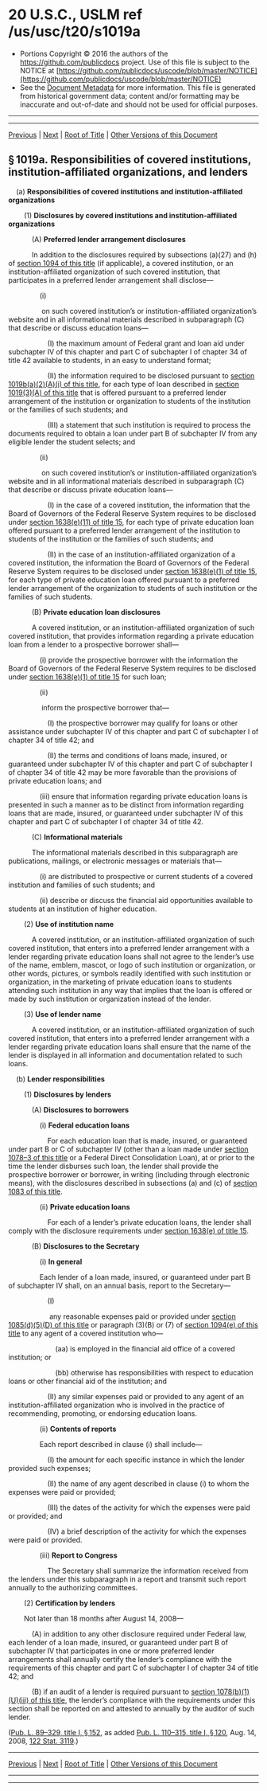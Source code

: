 ---
---

# 20 U.S.C., USLM ref /us/usc/t20/s1019a

* Portions Copyright © 2016 the authors of the https://github.com/publicdocs project.
  Use of this file is subject to the NOTICE at [https://github.com/publicdocs/uscode/blob/master/NOTICE](https://github.com/publicdocs/uscode/blob/master/NOTICE)
* See the [Document Metadata](././../../../../../..//README.md) for more information.
  This file is generated from historical government data; content and/or formatting may be inaccurate and out-of-date and should not be used for official purposes.

----------
----------

[Previous](./../../../../../..//us/usc/t20/ch28/schI/ptE/m__us_usc_t20_s1019.md) | [Next](./../../../../../..//us/usc/t20/ch28/schI/ptE/m__us_usc_t20_s1019b.md) | [Root of Title](./../../../../../../) | [Other Versions of this Document](https://publicdocs.github.io/go/links?ns=uslm&ref=%2Fus%2Fusc%2Ft20%2Fs1019a)

## § 1019a. Responsibilities of covered institutions, institution-affiliated organizations, and lenders

    (a) __Responsibilities of covered institutions and institution-affiliated organizations__ 

        (1) __Disclosures by covered institutions and institution-affiliated organizations__ 

            (A) __Preferred lender arrangement disclosures__ 

            In addition to the disclosures required by subsections (a)(27) and (h) of [section 1094 of this title][/us/usc/t20/s1094] (if applicable), a covered institution, or an institution-affiliated organization of such covered institution, that participates in a preferred lender arrangement shall disclose—

                (i)

                 on such covered institution’s or institution-affiliated organization’s website and in all informational materials described in subparagraph (C) that describe or discuss education loans—

                    (I) the maximum amount of Federal grant and loan aid under subchapter IV of this chapter and part C of subchapter I of chapter 34 of title 42 available to students, in an easy to understand format;

                    (II) the information required to be disclosed pursuant to [section 1019b(a)(2)(A)(i) of this title][/us/usc/t20/s1019b/a/2/A/i], for each type of loan described in [section 1019(3)(A) of this title][/us/usc/t20/s1019/3/A] that is offered pursuant to a preferred lender arrangement of the institution or organization to students of the institution or the families of such students; and

                    (III) a statement that such institution is required to process the documents required to obtain a loan under part B of subchapter IV from any eligible lender the student selects; and

                (ii)

                 on such covered institution’s or institution-affiliated organization’s website and in all informational materials described in subparagraph (C) that describe or discuss private education loans—

                    (I) in the case of a covered institution, the information that the Board of Governors of the Federal Reserve System requires to be disclosed under [section 1638(e)(11) of title 15][/us/usc/t15/s1638/e/11], for each type of private education loan offered pursuant to a preferred lender arrangement of the institution to students of the institution or the families of such students; and

                    (II) in the case of an institution-affiliated organization of a covered institution, the information the Board of Governors of the Federal Reserve System requires to be disclosed under [section 1638(e)(1) of title 15][/us/usc/t15/s1638/e/1], for each type of private education loan offered pursuant to a preferred lender arrangement of the organization to students of such institution or the families of such students.

            (B) __Private education loan disclosures__ 

            A covered institution, or an institution-affiliated organization of such covered institution, that provides information regarding a private education loan from a lender to a prospective borrower shall—

                (i) provide the prospective borrower with the information the Board of Governors of the Federal Reserve System requires to be disclosed under [section 1638(e)(1) of title 15][/us/usc/t15/s1638/e/1] for such loan;

                (ii)

                 inform the prospective borrower that—

                    (I) the prospective borrower may qualify for loans or other assistance under subchapter IV of this chapter and part C of subchapter I of chapter 34 of title 42; and

                    (II) the terms and conditions of loans made, insured, or guaranteed under subchapter IV of this chapter and part C of subchapter I of chapter 34 of title 42 may be more favorable than the provisions of private education loans; and

                (iii) ensure that information regarding private education loans is presented in such a manner as to be distinct from information regarding loans that are made, insured, or guaranteed under subchapter IV of this chapter and part C of subchapter I of chapter 34 of title 42.

            (C) __Informational materials__ 

            The informational materials described in this subparagraph are publications, mailings, or electronic messages or materials that—

                (i) are distributed to prospective or current students of a covered institution and families of such students; and

                (ii) describe or discuss the financial aid opportunities available to students at an institution of higher education.

        (2) __Use of institution name__ 

            A covered institution, or an institution-affiliated organization of such covered institution, that enters into a preferred lender arrangement with a lender regarding private education loans shall not agree to the lender’s use of the name, emblem, mascot, or logo of such institution or organization, or other words, pictures, or symbols readily identified with such institution or organization, in the marketing of private education loans to students attending such institution in any way that implies that the loan is offered or made by such institution or organization instead of the lender.

        (3) __Use of lender name__ 

            A covered institution, or an institution-affiliated organization of such covered institution, that enters into a preferred lender arrangement with a lender regarding private education loans shall ensure that the name of the lender is displayed in all information and documentation related to such loans.

    (b) __Lender responsibilities__ 

        (1) __Disclosures by lenders__ 

            (A) __Disclosures to borrowers__ 

                (i) __Federal education loans__ 

                    For each education loan that is made, insured, or guaranteed under part B or C of subchapter IV (other than a loan made under [section 1078–3 of this title][/us/usc/t20/s1078–3] or a Federal Direct Consolidation Loan), at or prior to the time the lender disburses such loan, the lender shall provide the prospective borrower or borrower, in writing (including through electronic means), with the disclosures described in subsections (a) and (c) of [section 1083 of this title][/us/usc/t20/s1083].

                (ii) __Private education loans__ 

                    For each of a lender’s private education loans, the lender shall comply with the disclosure requirements under [section 1638(e) of title 15][/us/usc/t15/s1638/e].

            (B) __Disclosures to the Secretary__ 

                (i) __In general__ 

                Each lender of a loan made, insured, or guaranteed under part B of subchapter IV shall, on an annual basis, report to the Secretary—

                    (I)

                     any reasonable expenses paid or provided under [section 1085(d)(5)(D) of this title][/us/usc/t20/s1085/d/5/D] or paragraph (3)(B) or (7) of [section 1094(e) of this title][/us/usc/t20/s1094/e] to any agent of a covered institution who—

                        (aa) is employed in the financial aid office of a covered institution; or

                        (bb) otherwise has responsibilities with respect to education loans or other financial aid of the institution; and

                    (II) any similar expenses paid or provided to any agent of an institution-affiliated organization who is involved in the practice of recommending, promoting, or endorsing education loans.

                (ii) __Contents of reports__ 

                Each report described in clause (i) shall include—

                    (I) the amount for each specific instance in which the lender provided such expenses;

                    (II) the name of any agent described in clause (i) to whom the expenses were paid or provided;

                    (III) the dates of the activity for which the expenses were paid or provided; and

                    (IV) a brief description of the activity for which the expenses were paid or provided.

                (iii) __Report to Congress__ 

                    The Secretary shall summarize the information received from the lenders under this subparagraph in a report and transmit such report annually to the authorizing committees.

        (2) __Certification by lenders__ 

        Not later than 18 months after August 14, 2008—

            (A) in addition to any other disclosure required under Federal law, each lender of a loan made, insured, or guaranteed under part B of subchapter IV that participates in one or more preferred lender arrangements shall annually certify the lender’s compliance with the requirements of this chapter and part C of subchapter I of chapter 34 of title 42; and

            (B) if an audit of a lender is required pursuant to [section 1078(b)(1)(U)(iii) of this title][/us/usc/t20/s1078/b/1/U/iii], the lender’s compliance with the requirements under this section shall be reported on and attested to annually by the auditor of such lender.

([Pub. L. 89–329, title I, § 152][/us/pl/89/329/s152], as added [Pub. L. 110–315, title I, § 120][/us/pl/110/315/s120], Aug. 14, 2008, [122 Stat. 3119][/us/stat/122/3119].)

----------

[Previous](./../../../../../..//us/usc/t20/ch28/schI/ptE/m__us_usc_t20_s1019.md) | [Next](./../../../../../..//us/usc/t20/ch28/schI/ptE/m__us_usc_t20_s1019b.md) | [Root of Title](./../../../../../../) | [Other Versions of this Document](https://publicdocs.github.io/go/links?ns=uslm&ref=%2Fus%2Fusc%2Ft20%2Fs1019a)

----------
----------

[/us/usc/t20/s1094]: https://publicdocs.github.io/go/links?ns=uslm&ref=%2Fus%2Fusc%2Ft20%2Fs1094
[/us/usc/t20/s1019b/a/2/A/i]: https://publicdocs.github.io/go/links?ns=uslm&ref=%2Fus%2Fusc%2Ft20%2Fs1019b%2Fa%2F2%2FA%2Fi
[/us/usc/t20/s1019/3/A]: https://publicdocs.github.io/go/links?ns=uslm&ref=%2Fus%2Fusc%2Ft20%2Fs1019%2F3%2FA
[/us/usc/t15/s1638/e/11]: https://publicdocs.github.io/go/links?ns=uslm&ref=%2Fus%2Fusc%2Ft15%2Fs1638%2Fe%2F11
[/us/usc/t15/s1638/e/1]: https://publicdocs.github.io/go/links?ns=uslm&ref=%2Fus%2Fusc%2Ft15%2Fs1638%2Fe%2F1
[/us/usc/t15/s1638/e/1]: https://publicdocs.github.io/go/links?ns=uslm&ref=%2Fus%2Fusc%2Ft15%2Fs1638%2Fe%2F1
[/us/usc/t20/s1078–3]: https://publicdocs.github.io/go/links?ns=uslm&ref=%2Fus%2Fusc%2Ft20%2Fs1078%E2%80%933
[/us/usc/t20/s1083]: https://publicdocs.github.io/go/links?ns=uslm&ref=%2Fus%2Fusc%2Ft20%2Fs1083
[/us/usc/t15/s1638/e]: https://publicdocs.github.io/go/links?ns=uslm&ref=%2Fus%2Fusc%2Ft15%2Fs1638%2Fe
[/us/usc/t20/s1085/d/5/D]: https://publicdocs.github.io/go/links?ns=uslm&ref=%2Fus%2Fusc%2Ft20%2Fs1085%2Fd%2F5%2FD
[/us/usc/t20/s1094/e]: https://publicdocs.github.io/go/links?ns=uslm&ref=%2Fus%2Fusc%2Ft20%2Fs1094%2Fe
[/us/usc/t20/s1078/b/1/U/iii]: https://publicdocs.github.io/go/links?ns=uslm&ref=%2Fus%2Fusc%2Ft20%2Fs1078%2Fb%2F1%2FU%2Fiii
[/us/pl/89/329/s152]: https://publicdocs.github.io/go/links?ns=uslm&ref=%2Fus%2Fpl%2F89%2F329%2Fs152
[/us/pl/110/315/s120]: https://publicdocs.github.io/go/links?ns=uslm&ref=%2Fus%2Fpl%2F110%2F315%2Fs120
[/us/stat/122/3119]: https://publicdocs.github.io/go/links?ns=uslm&ref=%2Fus%2Fstat%2F122%2F3119



